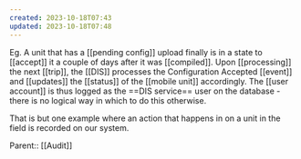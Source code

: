 ```yaml
---
created: 2023-10-18T07:43
updated: 2023-10-18T07:48
---
```

Eg. A unit that has a [[pending config]] upload finally is in a state to [[accept]] it a couple of days after it was [[compiled]]. 
Upon [[processing]] the next [[trip]], the [[DIS]] processes the Configuration Accepted [[event]] and [[updates]] the [[status]] of the [[mobile unit]] accordingly. 
The [[user account]] is thus logged as the ==DIS service== user on the database - there is no logical way in which to do this otherwise.

That is but one example where an action that happens in on a unit in the field is recorded on our system.

Parent:: [[Audit]]
